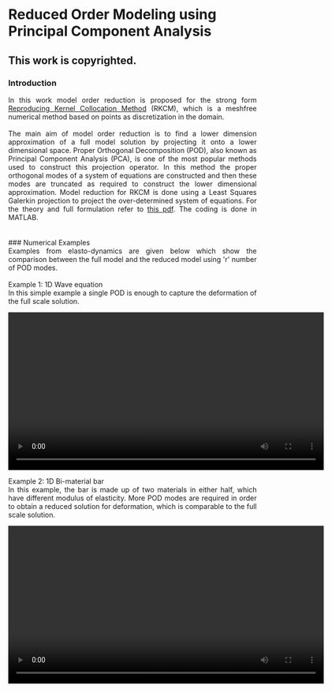 # Reduced Order Modeling using Principal Component Analysis
## This work is copyrighted.

### Introduction
<div style="text-align: justify"> 
In this work model order reduction is proposed for the strong form <a href="https://doi.org/10.1002/num.20539" target="blank">Reproducing Kernel Collocation Method</a> (RKCM), which is a meshfree numerical method based on points as discretization in the domain.
<br/>
<br/>
The main aim of model order reduction is to find a lower dimension approximation of a full model solution by projecting it onto a lower dimensional space. Proper Orthogonal Decomposition (POD), also known as Principal Component Analysis (PCA), is one of the most popular methods used to construct this projection operator. In this method the proper orthogonal modes of a system of equations are constructed and then these modes are truncated as required to construct the lower dimensional approximation. Model reduction for RKCM is done using a Least Squares Galerkin projection to project the over-determined system of equations. For the theory and full formulation refer to <a href="LatexFormulation/main.pdf" target="blank">this pdf</a>. The coding is done in MATLAB. 
</div>

<br/>
<br/>
### Numerical Examples
<div style="text-align: justify"> 
Examples from elasto-dynamics are given below which show the comparison between the full model and the reduced model using 'r' number of POD modes.
<br/>
<br/>
Example 1: 1D Wave equation
<br/>
In this simple example a single POD is enough to capture the deformation of the full scale solution.
</div>

<p align="center">
<video width="640" controls preload>
  <source src="videos/Wave.mp4">
</video>
</p>

<div style="text-align: justify">
Example 2: 1D Bi-material bar
<br/>
In this example, the bar is made up of two materials in either half, which have different modulus of elasticity. More POD modes are required in order to obtain a reduced solution for deformation, which is comparable to the full scale solution.
</div>

<p align="center">
<video width="640" controls preload>
  <source src="videos/Bimaterial.mp4">
</video>
</p>
